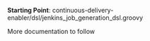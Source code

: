 **Starting Point**: continuous-delivery-enabler/dsl/jenkins_job_generation_dsl.groovy

More documentation to follow
